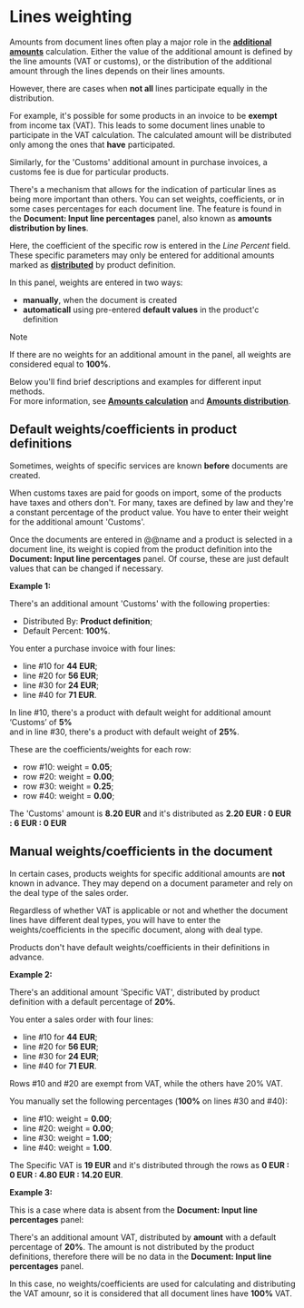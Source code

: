 # Lines weighting

Amounts from document lines often play a major role in the **[additional amounts](index.md)** calculation. Either the value of the additional amount is defined by the line amounts (VAT or customs), or the distribution of the additional amount through the lines depends on their lines amounts. 

However, there are cases when **not all** lines participate equally in the distribution.

For example, it's possible for some products in an invoice to be **exempt** from income tax (VAT). This leads to some document lines unable to participate in the VAT calculation. The calculated amount will be distributed only among the ones that **have** participated. 

Similarly, for the 'Customs' additional amount in purchase invoices, a customs fee is due for particular products.

There's a mechanism that allows for the indication of particular lines as being more important than others. You can set weights, coefficients, or in some cases percentages for each document line. The feature is found in the **Document: Input line percentages** panel, also known as **amounts distribution by lines**. 

Here, the coefficient of the specific row is entered in the *Line Percent* field. These specific parameters may only be entered for additional amounts marked as **[distributed](amounts-distribution/index.md)** by product definition.

In this panel, weights are entered in two ways:

- **manually**, when the document is created
- **automaticall** using pre-entered **default values** in the product'с definition

> [!NOTE] 
> 
> If there are no weights for an additional amount in the panel, all weights are considered equal to **100%**.

Below you'll find brief descriptions and examples for different input methods. <br> For more information, see **[Amounts calculation](amounts-calculation/index.md)** and **[Amounts distribution](amounts-distribution/index.md)**.

## Default weights/coefficients in product definitions

Sometimes, weights of specific services are known **before** documents are created. 

When customs taxes are paid for goods on import, some of the products have taxes and others don't. For many, taxes are defined by law and they're a constant percentage of the product value. You have to enter their weight for the additional amount 'Customs'. 

Once the documents are entered in @@name and a product is selected in a document line, its weight is copied from the product definition into the **Document: Input line percentages** panel. Of course, these are just default values that can be changed if necessary.

**Example 1:**

There's an additional amount 'Customs' with the following properties:

- Distributed By: **Product definition**;
- Default Percent: **100%**.

You enter a purchase invoice with four lines: 

- line #10 for **44 EUR**;
- line #20 for **56 EUR**;
- line #30 for **24 EUR**; 
- line #40 for **71 EUR**. 

In line #10, there's a product with default weight for additional amount ‘Customs’ of **5%** <br> and in line #30, there's a product with default weight of **25%**. 

These are the coefficients/weights for each row:

- row #10: weight = **0.05**;
- row #20: weight = **0.00**;
- row #30: weight = **0.25**;
- row #40: weight = **0.00**;

The 'Customs' amount is **8.20 EUR** and it's distributed as **2.20 EUR : 0 EUR : 6 EUR : 0 EUR** 

## Manual weights/coefficients in the document

In certain cases, products weights for specific additional amounts are **not** known in advance. They may depend on a document parameter and rely on the deal type of the sales order. 

Regardless of whether VAT is applicable or not and whether the document lines have different deal types, you will have to enter the weights/coefficients in the specific document, along with deal type. 

Products don't have default weights/coefficients in their definitions in advance.

**Example 2:**

There's an additional amount 'Specific VAT', distributed by product definition with a default percentage of **20%**. 

You enter a sales order with four lines:

- line #10 for **44 EUR**;
- line #20 for **56 EUR**; 
- line #30 for **24 EUR**;
- line #40 for **71 EUR**. 

Rows #10 and #20 are exempt from VAT, while the others have 20% VAT. 

You manually set the following percentages (**100%** on lines #30 and #40):

- line #10: weight = **0.00**;
- line #20: weight = **0.00**;
- line #30: weight = **1.00**;
- line #40: weight = **1.00**.

The Specific VAT is **19 EUR** and it's distributed through the rows as **0 EUR : 0 EUR : 4.80 EUR : 14.20 EUR**.

**Example 3:**

This is a case where data is absent from the **Document: Input line percentages** panel:

There's an additional amount VAT, distributed by **amount** with a default percentage of **20%**. The amount is not distributed by the product definitions, therefore there will be no data in the **Document: Input line percentages** panel.

In this case, no weights/coefficients are used for calculating and distributing the VAT amounr, so it is considered that all document lines have **100%** VAT.
